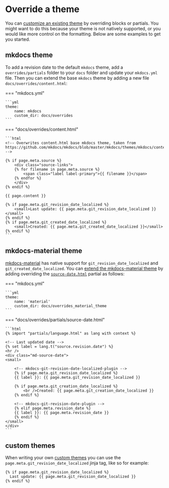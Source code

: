 # Override a theme

You can [customize an existing theme](https://www.mkdocs.org/user-guide/styling-your-docs/#customizing-a-theme) by overriding blocks or partials. You might want to do this because your theme is not natively supported, or you would like more control on the formatting. Below are some examples to get you started.

## mkdocs theme

To add a revision date to the default `mkdocs` theme, add a `overrides/partials` folder to your `docs` folder and update your `mkdocs.yml` file. 
Then you can extend the base `mkdocs` theme by adding a new file `docs/overrides/content.html`:

=== "mkdocs.yml"

    ```yml
    theme:
        name: mkdocs
        custom_dir: docs/overrides
    ```

=== "docs/overrides/content.html"

    ```html
    <!-- Overwrites content.html base mkdocs theme, taken from 
    https://github.com/mkdocs/mkdocs/blob/master/mkdocs/themes/mkdocs/content.html -->

    {% if page.meta.source %}
        <div class="source-links">
        {% for filename in page.meta.source %}
            <span class="label label-primary">{{ filename }}</span>
        {% endfor %}
        </div>
    {% endif %}

    {{ page.content }}

    {% if page.meta.git_revision_date_localized %}
        <small>Last update: {{ page.meta.git_revision_date_localized }}</small>
    {% endif %}
    {% if page.meta.git_created_date_localized %}
        <small>Created: {{ page.meta.git_created_date_localized }}</small>
    {% endif %}
    ```

## mkdocs-material theme

[mkdocs-material](https://squidfunk.github.io/mkdocs-material/) has native support for `git_revision_date_localized` and `git_created_date_localized`. You can [extend the mkdocs-material theme](https://squidfunk.github.io/mkdocs-material/customization/#extending-the-theme) by adding overriding the [`source-date.html`](https://github.com/squidfunk/mkdocs-material/blob/master/src/partials/source-date.html) partial as follows:

=== "mkdocs.yml"

    ```yml
    theme:
        name: 'material'
        custom_dir: docs/overrides_material_theme
    ```

=== "docs/overrides/partials/source-date.html"

    ```html
    {% import "partials/language.html" as lang with context %}

    <!-- Last updated date -->
    {% set label = lang.t("source.revision.date") %}
    <hr />
    <div class="md-source-date">
    <small>

        <!-- mkdocs-git-revision-date-localized-plugin -->
        {% if page.meta.git_revision_date_localized %}
        {{ label }}: {{ page.meta.git_revision_date_localized }}

        {% if page.meta.git_creation_date_localized %}
            <br />Created: {{ page.meta.git_creation_date_localized }}
        {% endif %}
        
        <!-- mkdocs-git-revision-date-plugin -->
        {% elif page.meta.revision_date %}
        {{ label }}: {{ page.meta.revision_date }}
        {% endif %}
    </small>
    </div>
    ```

## custom themes

When writing your own [custom themes](https://www.mkdocs.org/user-guide/custom-themes/) you can use the `page.meta.git_revision_date_localized` jinja tag, like so for example:

```django
{% if page.meta.git_revision_date_localized %}
  Last update: {{ page.meta.git_revision_date_localized }}
{% endif %}
```
